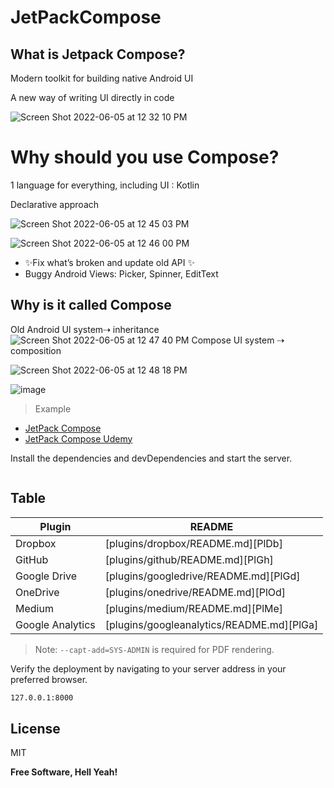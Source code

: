 # JetPackCompose
## What is Jetpack Compose? ##

Modern toolkit for building native Android UI

A new way of writing UI directly in code




![Screen Shot 2022-06-05 at 12 32 10 PM](https://user-images.githubusercontent.com/30737946/172062922-2423b7d0-e0fd-4aea-b7b6-eb5ba2246cd2.png)


# Why should you use Compose? 

1 language for everything, including UI : Kotlin

Declarative approach

![Screen Shot 2022-06-05 at 12 45 03 PM](https://user-images.githubusercontent.com/30737946/172063431-44f6883c-2aaf-45d2-a3ac-29ff2c5072ab.png)

![Screen Shot 2022-06-05 at 12 46 00 PM](https://user-images.githubusercontent.com/30737946/172063468-96f3e753-1046-4c55-8975-b4dfb5b15994.png)

- ✨Fix what’s broken and update old API ✨
-  Buggy Android Views: Picker, Spinner, EditText

## Why is it called Compose
Old Android UI system⇢  inheritance
![Screen Shot 2022-06-05 at 12 47 40 PM](https://user-images.githubusercontent.com/30737946/172063538-769b62ca-f0df-43f5-bab3-ea63f9ce1283.png)
Compose UI system ⇢  composition

![Screen Shot 2022-06-05 at 12 48 18 PM](https://user-images.githubusercontent.com/30737946/172063561-56197ece-9bc9-4279-b4ab-b8e665f6054a.png)

![image](https://user-images.githubusercontent.com/30737946/172078275-1aad76ce-2119-4b1e-84bf-dc45d3a2f096.png)


> Example


- [JetPack Compose](https://developer.android.com/jetpack/compose)
- [JetPack Compose Udemy](https://www.udemy.com/course/jetpack-compose-masterclass)

Install the dependencies and devDependencies and start the server.

``` code
```

## Table

| Plugin | README |
| ------ | ------ |
| Dropbox | [plugins/dropbox/README.md][PlDb] |
| GitHub | [plugins/github/README.md][PlGh] |
| Google Drive | [plugins/googledrive/README.md][PlGd] |
| OneDrive | [plugins/onedrive/README.md][PlOd] |
| Medium | [plugins/medium/README.md][PlMe] |
| Google Analytics | [plugins/googleanalytics/README.md][PlGa] |

> Note: `--capt-add=SYS-ADMIN` is required for PDF rendering.

Verify the deployment by navigating to your server address in
your preferred browser.

```sh
127.0.0.1:8000
```

## License

MIT

**Free Software, Hell Yeah!**
